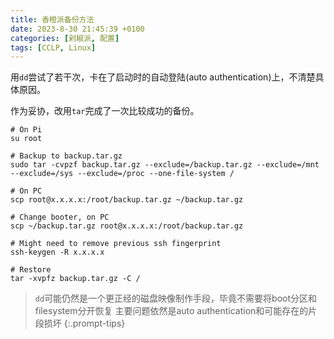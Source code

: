 ```yaml
---
title: 香橙派备份方法
date: 2023-8-30 21:45:39 +0100
categories: [剁椒派, 配置]
tags: [CCLP, Linux]
---
```


用`dd`尝试了若干次，卡在了启动时的自动登陆(auto authentication)上，不清楚具体原因。

作为妥协，改用`tar`完成了一次比较成功的备份。

```shell
# On Pi
su root

# Backup to backup.tar.gz
sudo tar -cvpzf backup.tar.gz --exclude=/backup.tar.gz --exclude=/mnt --exclude=/sys --exclude=/proc --one-file-system /

# On PC
scp root@x.x.x.x:/root/backup.tar.gz ~/backup.tar.gz
```

```shell
# Change booter, on PC
scp ~/backup.tar.gz root@x.x.x.x:/root/backup.tar.gz

# Might need to remove previous ssh fingerprint
ssh-keygen -R x.x.x.x

# Restore
tar -xvpfz backup.tar.gz -C /
```

> `dd`可能仍然是一个更正经的磁盘映像制作手段，毕竟不需要将boot分区和filesystem分开恢复
> 主要问题依然是auto authentication和可能存在的片段损坏
{:.prompt-tips}

